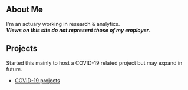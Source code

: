 ## About Me

I'm an actuary working in research & analytics.  
***Views on this site do not represent those of my employer.***

## Projects

Started this mainly to host a COVID-19 related project but may expand in future.

* [COVID-19 projects](covid-19/)
